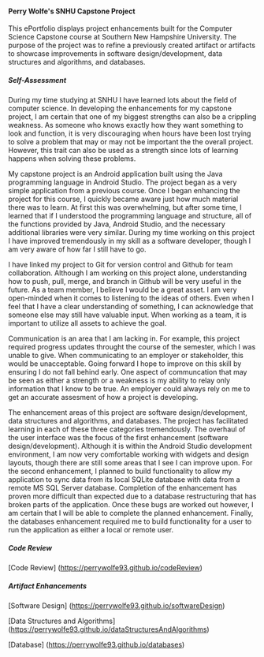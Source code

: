 #### Perry Wolfe's SNHU Capstone Project

This ePortfolio displays project enhancements built for the Computer Science Capstone course at Southern New Hampshire University. The purpose of the project was to refine a previously created artifact or artifacts to showcase improvements in software design/development, data structures and algorithms, and databases.

##### Self-Assessment

During my time studying at SNHU I have learned lots about the field of computer science.  In developing the enhancements for my capstone project, I am certain that one of my biggest strengths can also be a crippling weakness.  As someone who knows exactly how they want something to look and function, it is very discouraging when hours have been lost trying to solve a problem that may or may not be important the the overall project.  However, this trait can also be used as a strength since lots of learning happens when solving these problems.  

My capstone project is an Android application built using the Java programming language in Android Studio.  The project began as a very simple application from a previous course.  Once I began enhancing the project for this course, I quickly became aware just how much material there was to learn.  At first this was overwhelming, but after some time, I learned that if I understood the programming language and structure, all of the functions provided by Java, Android Studio, and the necessary additional libraries were very similar.  During my time working on this project I have improved tremendously in my skill as a software developer, though I am very aware of how far I still have to go.

I have linked my project to Git for version control and Github for team collaboration.  Although I am working on this project alone, understanding how to push, pull, merge, and branch in Github will be very useful in the future.  As a team member, I believe I would be a great asset.  I am very open-minded when it comes to listening to the ideas of others.  Even when I feel that I have a clear understanding of something, I can acknowledge that someone else may still have valuable input.  When working as a team, it is important to utilize all assets to achieve the goal.

Communication is an area that I am lacking in.  For example, this project required progress updates throught the course of the semester, which I was unable to give.  When communicating to an employer or stakeholder, this would be unacceptable.  Going forward I hope to improve on this skill by ensuring I do not fall behind early.  One aspect of communcation that may be seen as either a strength or a weakness is my ability to relay only information that I know to be true.  An employer could always rely on me to get an accurate assesment of how a project is developing.

The enhancement areas of this project are software design/development, data structures and algorithms, and databases.  The project has facilitated learning in each of these three categories tremendously.  The overhaul of the user interface was the focus of the first enhancement (software design/development).  Although it is within the Android Studio development environment, I am now very comfortable working with widgets and design layouts, though there are still some areas that I see I can improve upon.  For the second enhancement, I planned to build functionality to allow my application to sync data from its local SQLite database with data from a remote MS SQL Server database.  Completion of the enhancement has proven more difficult than expected due to a database restructuring that has broken parts of the application.  Once these bugs are worked out however, I am certain that I will be able to complete the planned enhancement.  Finally, the databases enhancement required me to build functionality for a user to run the application as either a local or remote user.

##### Code Review

[Code Review] (https://perrywolfe93.github.io/codeReview)

##### Artifact Enhancements

[Software Design] (https://perrywolfe93.github.io/softwareDesign)

[Data Structures and Algorithms] (https://perrywolfe93.github.io/dataStructuresAndAlgorithms)

[Database] (https://perrywolfe93.github.io/databases)
